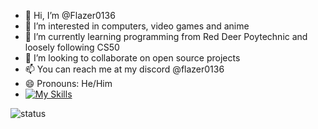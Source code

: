 - 👋 Hi, I’m @Flazer0136
- 👀 I’m interested in computers, video games and anime
- 🌱 I’m currently learning programming from Red Deer Poytechnic and loosely following CS50
- 💞️ I’m looking to collaborate on open source projects
- 📫 You can reach me at my discord @flazer0136
- 😄 Pronouns: He/Him
- [![My Skills](https://skillicons.dev/icons?i=py,html,css,js,jquery,java,cs)](https://skillicons.dev)
<!---
Flazer0136/Flazer0136 is a ✨ special ✨ repository because its `README.md` (this file) appears on your GitHub profile.
You can click the Preview link to take a look at your changes.
--->
![status](https://api.statusbadges.me/badge/status/472044256954155019?simple=true)
